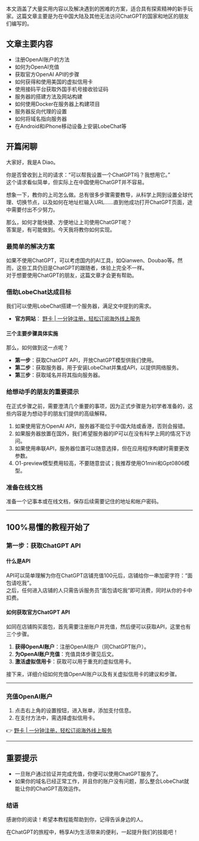 本文涵盖了大量实用内容以及解决遇到的困难的方案，适合具有探索精神的新手玩家。这篇文章主要是为在中国大陆及其他无法访问ChatGPT的国家和地区的朋友们编写的。

## 文章主要内容

- 注册OpenAI账户的方法
- 如何为OpenAI充值
- 获取官方OpenAI API的步骤
- 如何获得和使用美国的虚拟信用卡
- 使用接码平台获取外国手机号接收验证码
- 服务器的搭建方法及网站构建
- 如何使用Docker在服务器上构建项目
- 服务器反向代理的设置
- 如何将域名指向服务器
- 在Android和iPhone移动设备上安装LobeChat等

## 开篇闲聊

大家好，我是A Diao。

你是否曾收到上司的请求：“可以帮我设置一个ChatGPT吗？我想用它。”  
这个请求看似简单，但实际上在中国使用ChatGPT并不容易。

想象一下，教你的上司怎么做。总有很多步骤需要教导，从科学上网到设置全球代理、切换节点，以及如何在地址栏输入URL……直到他成功打开ChatGPT页面，途中需要付出不少努力。

那么，如何才能快捷、方便地让上司使用ChatGPT呢？  
答案是，有可能做到。今天我将教你如何实现。

### 最简单的解决方案

如果不使用ChatGPT，可以考虑国内的AI工具，如Qianwen、Doubao等。然而，这些工具仍旧是ChatGPT的跟随者，体验上完全不一样。  
对于想要使用ChatGPT的朋友，这篇文章才会更有帮助。

### 借助LobeChat达成目标

我们可以使用LobeChat搭建一个服务器，满足文中提到的需求。

- **官方网站**： [野卡 | 一分钟注册，轻松订阅海外线上服务](https://bit.ly/bewildcard)

#### 三个主要步骤具体实施

那么，如何做到这一点呢？

- **第一步**：获取ChatGPT API，开放ChatGPT模型供我们使用。
- **第二步**：获取服务器，用于安装LobeChat并集成API，以提供网络服务。
- **第三步**：获取域名并将其指向服务器。

### 给想动手的朋友的重要提示

在正式步骤之前，需要澄清几个重要的事项，因为正式步骤是为初学者准备的，这些内容是为想动手的朋友们提供的高级解释。

1. 如果使用官方OpenAI API，服务器不能位于中国大陆或香港，否则会报错。
2. 如果服务器放置在国外，我们希望服务器的IP可以在没有科学上网的情况下访问。
3. 如果使用串联API，服务器位置可以随意选择，但在应用程序构建时需要更改参数。
4. O1-preview模型费用较高，不要随意尝试；我推荐使用O1mini和Gpt0806模型。

### 准备在线文档

准备一个记事本或在线文档，保存后续需要记住的地址和帐户密码。

---

## 100%易懂的教程开始了

### 第一步：获取ChatGPT API

#### 什么是API

API可以简单理解为你在ChatGPT店铺充值100元后，店铺给你一串加密字符：“面包请吃我”。  
之后，任何进入店铺的人只需告诉服务员“面包请吃我”即可消费，同时从你的卡中扣费。

#### 如何获取官方ChatGPT API

如同在店铺购买面包，首先需要注册账户并充值，然后便可以获取API，这里也有三个步骤。

1. **获得OpenAI账户**：注册OpenAI账户（同ChatGPT账户）。
2. **为OpenAI账户充值**：充值具体步骤见后文。
3. **激活虚拟信用卡**：获取可以用于重充的虚拟信用卡。

接下来，详细介绍如何充值OpenAI账户以及有关虚拟信用卡的建议和步骤。

---

### 充值OpenAI账户

1. 点击右上角的设置按钮，进入账单，添加支付信息。
2. 在支付方法中，需选择虚拟信用卡。

👉 [野卡 | 一分钟注册，轻松订阅海外线上服务](https://bit.ly/bewildcard)

---

## 重要提示

- 一旦账户通过验证并完成充值，你便可以使用ChatGPT服务了。
- 如果你的域名已经正常工作，并且你的账户没有问题，那么整合LobeChat就能让你的ChatGPT高效运作。

### 结语

感谢你的阅读！希望本教程能帮助到你，记得告诉身边的人。

在ChatGPT的旅程中，畅享AI为生活带来的便利，一起提升我们的技能吧！